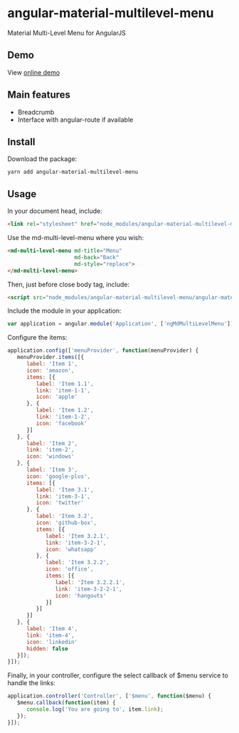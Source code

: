 # angular-material-multilevel-menu

Material Multi-Level Menu for AngularJS

## Demo

View [online demo](https://jmouriz.github.io/angular-material-multilevel-menu/demo/demo.html)

## Main features

- Breadcrumb
- Interface with angular-route if available

## Install

Download the package:

```
yarn add angular-material-multilevel-menu
```

## Usage

In your document head, include:

```html
<link rel="stylesheet" href="node_modules/angular-material-multilevel-menu/angular-material-multilevel-menu.min.css" />
```

Use the md-multi-level-menu where you wish:

```html
<md-multi-level-menu md-title="Menu"
                     md-back="Back"
                     md-style="replace">
</md-multi-level-menu>
```

Then, just before close body tag, include:

```html
<script src="node_modules/angular-material-multilevel-menu/angular-material-multilevel-menu.min.js"></script>
```

Include the module in your application:

```javascript
var application = angular.module('Application', ['ngMdMultiLevelMenu']);
```

Configure the items:

```javascript
application.config(['menuProvider', function(menuProvider) {
   menuProvider.items([{
      label: 'Item 1',
      icon: 'amazon',
      items: [{
         label: 'Item 1.1',
         link: 'item-1-1',
         icon: 'apple'
      }, {
         label: 'Item 1.2',
         link: 'item-1-2',
         icon: 'facebook'
      }]
   }, {
      label: 'Item 2',
      link: 'item-2',
      icon: 'windows'
   }, {
      label: 'Item 3',
      icon: 'google-plus',
      items: [{
         label: 'Item 3.1',
         link: 'item-3-1',
         icon: 'twitter'
      }, {
         label: 'Item 3.2',
         icon: 'github-box',
         items: [{
            label: 'Item 3.2.1',
            link: 'item-3-2-1',
            icon: 'whatsapp'
         }, {
            label: 'Item 3.2.2',
            icon: 'office',
            items: [{
               label: 'Item 3.2.2.1',
               link: 'item-3-2-2-1',
               icon: 'hangouts'
            }]
         }]
      }]
   }, {
      label: 'Item 4',
      link: 'item-4',
      icon: 'linkedin'
      hidden: false
   }]);
}]);
```

Finally, in your controller, configure the select callback of $menu service to handle the links:

```javascript
application.controller('Controller', ['$menu', function($menu) {
   $menu.callback(function(item) {
      console.log('You are going to', item.link);
   });
}]);
```

